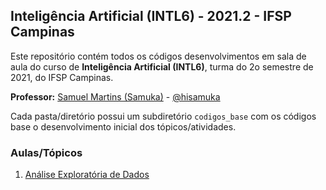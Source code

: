 ## Inteligência Artificial (INTL6) - 2021.2 - IFSP Campinas

Este repositório contém todos os códigos desenvolvimentos em sala de aula do curso de **Inteligência Artificial (INTL6)**, turma do 2o semestre de 2021, do IFSP Campinas.

**Professor:** [Samuel Martins (Samuka)](http://hisamuka.github.io/) - [@hisamuka](https://github.com/hisamuka)

Cada pasta/diretório possui um subdiretório `codigos_base` com os códigos base o desenvolvimento inicial dos tópicos/atividades.

### Aulas/Tópicos
1. [Análise Exploratória de Dados](https://github.com/xavecoding/IFSP-CMP-INTL6-2021.2/tree/master/analise-exploratoria-de-dados)
